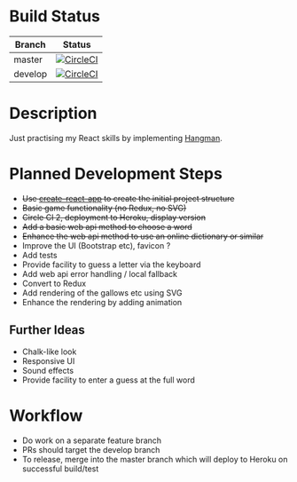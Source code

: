 # Build Status

Branch  | Status
------  | ------
master  | [![CircleCI](https://circleci.com/gh/taylorjg/hangman/tree/master.svg?style=svg)](https://circleci.com/gh/taylorjg/hangman/tree/master)
develop | [![CircleCI](https://circleci.com/gh/taylorjg/hangman/tree/develop.svg?style=svg)](https://circleci.com/gh/taylorjg/hangman/tree/develop)

# Description

Just practising my React skills by implementing [Hangman](https://en.wikipedia.org/wiki/Hangman_(game)).

# Planned Development Steps

* ~~Use [create-react-app](https://github.com/facebookincubator/create-react-app) to create the initial project structure~~
* ~~Basic game functionality (no Redux, no SVG)~~
* ~~Circle CI 2, deployment to Heroku, display version~~
* ~~Add a basic web api method to choose a word~~
* ~~Enhance the web api method to use an online dictionary or similar~~
* Improve the UI (Bootstrap etc), favicon ?
* Add tests
* Provide facility to guess a letter via the keyboard
* Add web api error handling / local fallback
* Convert to Redux
* Add rendering of the gallows etc using SVG
* Enhance the rendering by adding animation

## Further Ideas

* Chalk-like look
* Responsive UI
* Sound effects
* Provide facility to enter a guess at the full word

# Workflow

* Do work on a separate feature branch
* PRs should target the develop branch
* To release, merge into the master branch which will deploy to Heroku on successful build/test
